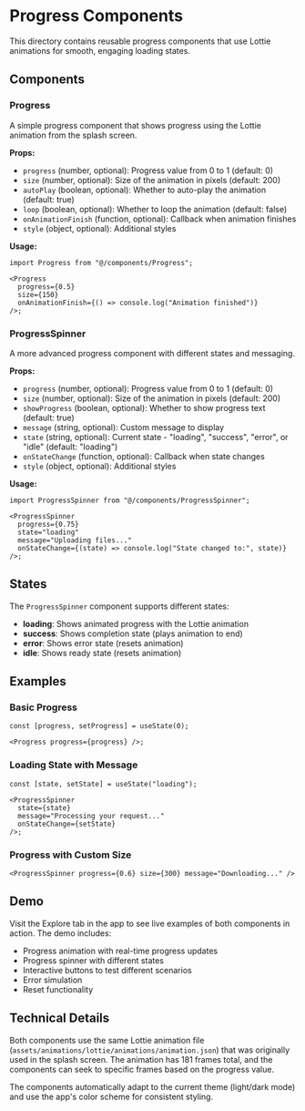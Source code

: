 # Progress Components

This directory contains reusable progress components that use Lottie animations for smooth, engaging loading states.

## Components

### Progress

A simple progress component that shows progress using the Lottie animation from the splash screen.

**Props:**

- `progress` (number, optional): Progress value from 0 to 1 (default: 0)
- `size` (number, optional): Size of the animation in pixels (default: 200)
- `autoPlay` (boolean, optional): Whether to auto-play the animation (default: true)
- `loop` (boolean, optional): Whether to loop the animation (default: false)
- `onAnimationFinish` (function, optional): Callback when animation finishes
- `style` (object, optional): Additional styles

**Usage:**

```tsx
import Progress from "@/components/Progress";

<Progress
  progress={0.5}
  size={150}
  onAnimationFinish={() => console.log("Animation finished")}
/>;
```

### ProgressSpinner

A more advanced progress component with different states and messaging.

**Props:**

- `progress` (number, optional): Progress value from 0 to 1 (default: 0)
- `size` (number, optional): Size of the animation in pixels (default: 200)
- `showProgress` (boolean, optional): Whether to show progress text (default: true)
- `message` (string, optional): Custom message to display
- `state` (string, optional): Current state - "loading", "success", "error", or "idle" (default: "loading")
- `onStateChange` (function, optional): Callback when state changes
- `style` (object, optional): Additional styles

**Usage:**

```tsx
import ProgressSpinner from "@/components/ProgressSpinner";

<ProgressSpinner
  progress={0.75}
  state="loading"
  message="Uploading files..."
  onStateChange={(state) => console.log("State changed to:", state)}
/>;
```

## States

The `ProgressSpinner` component supports different states:

- **loading**: Shows animated progress with the Lottie animation
- **success**: Shows completion state (plays animation to end)
- **error**: Shows error state (resets animation)
- **idle**: Shows ready state (resets animation)

## Examples

### Basic Progress

```tsx
const [progress, setProgress] = useState(0);

<Progress progress={progress} />;
```

### Loading State with Message

```tsx
const [state, setState] = useState("loading");

<ProgressSpinner
  state={state}
  message="Processing your request..."
  onStateChange={setState}
/>;
```

### Progress with Custom Size

```tsx
<ProgressSpinner progress={0.6} size={300} message="Downloading..." />
```

## Demo

Visit the Explore tab in the app to see live examples of both components in action. The demo includes:

- Progress animation with real-time progress updates
- Progress spinner with different states
- Interactive buttons to test different scenarios
- Error simulation
- Reset functionality

## Technical Details

Both components use the same Lottie animation file (`assets/animations/lottie/animations/animation.json`) that was originally used in the splash screen. The animation has 181 frames total, and the components can seek to specific frames based on the progress value.

The components automatically adapt to the current theme (light/dark mode) and use the app's color scheme for consistent styling.

